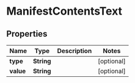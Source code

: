 
# ManifestContentsText

## Properties
Name | Type | Description | Notes
------------ | ------------- | ------------- | -------------
**type** | **String** |  |  [optional]
**value** | **String** |  |  [optional]



